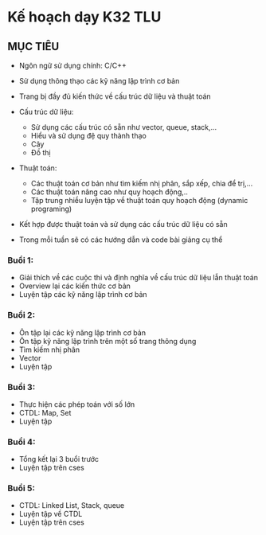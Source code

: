
# Kế hoạch dạy K32 TLU

## MỤC TIÊU

- Ngôn ngữ sử dụng chính: C/C++
- Sử dụng thông thạo các kỹ năng lập trình cơ bản
- Trang bị đầy đủ kiến thức về cấu trúc dữ liệu và thuật toán
- Cấu trúc dữ liệu:
    - Sử dụng các cấu trúc có sẵn như vector, queue, stack,...
    - Hiểu và sử dụng đệ quy thành thạo
    - Cây
    - Đồ thị
- Thuật toán:
    - Các thuật toán cơ bản như tìm kiếm nhị phân, sắp xếp, chia để trị,...
    - Các thuật toán nâng cao như quy hoạch động,..
    - Tập trung nhiều luyện tập về thuật toán quy hoạch động (dynamic programing)
- Kết hợp được thuật toán và sử dụng các cấu trúc dữ liệu có sẵn

- Trong mỗi tuần sẽ có các hướng dẫn và code bài giảng cụ thể

### Buổi 1:
- Giải thích về các cuộc thi và định nghĩa về cấu trúc dữ liệu lẫn thuật toán
- Overview lại các kiến thức cơ bản
- Luyện tập các kỹ năng lập trình cơ bản

### Buổi 2:
- Ôn tập lại các kỹ năng lập trình cơ bản
- Ôn tập kỹ năng lập trình trên một số trang thông dụng
- Tìm kiếm nhị phân
- Vector
- Luyện tập

### Buổi 3:
- Thực hiện các phép toán với số lớn
- CTDL: Map, Set
- Luyện tập

### Buổi 4:
- Tổng kết lại 3 buổi trước
- Luyện tập trên cses

### Buổi 5:
- CTDL: Linked List, Stack, queue
- Luyện tập về CTDL
- Luyện tập trên cses
